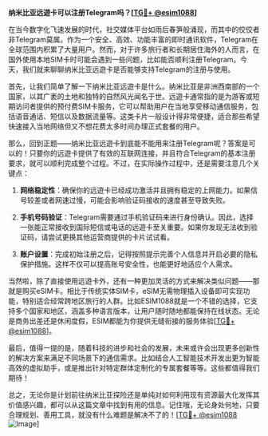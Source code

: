 **纳米比亚远遊卡可以注册Telegram吗？[[TG💪+ @esim1088](https://t.me/s/esim1088)]**

在当今数字化飞速发展的时代，社交媒体平台如雨后春笋般涌现，而其中的佼佼者非Telegram莫属。作为一个安全、高效、功能丰富的即时通讯软件，Telegram在全球范围内积累了大量用户。然而，对于许多旅行者和长期居住海外的人而言，在国外使用本地SIM卡时可能会遇到一些问题，比如能否顺利注册Telegram。今天，我们就来聊聊纳米比亚远遊卡是否能够支持Telegram的注册与使用。

首先，让我们简单了解一下纳米比亚远遊卡是什么。纳米比亚是非洲西南部的一个国家，以其广袤的土地和独特的自然风光闻名于世。远遊卡通常指的是为游客或短期访问者提供的预付费SIM卡服务，它可以帮助用户在当地享受移动通信服务，包括语音通话、短信以及数据流量等。这类卡片一般设计得非常便捷，适合那些希望快速接入当地网络但又不想花费太多时间办理正式套餐的用户。

那么，回到正题——纳米比亚远遊卡到底能不能用来注册Telegram呢？答案是可以的！只要你的远遊卡提供了有效的互联网连接，并且符合Telegram的基本注册要求，就可以顺利完成整个过程。不过，在实际操作过程中，还是需要注意几个关键点：

1. **网络稳定性**：确保你的远遊卡已经成功激活并且拥有稳定的上网能力。如果信号较差或者网速过慢，可能会影响验证码接收的速度甚至导致失败。
   
2. **手机号码验证**：Telegram需要通过手机验证码来进行身份确认。因此，选择一张能正常接收到国际短信或电话的远遊卡至关重要。如果你发现无法收到验证码，请尝试更换其他运营商提供的卡片试试看。

3. **账户设置**：完成初始注册之后，记得按照提示完善个人信息并开启必要的隐私保护措施。这样不仅可以提高账号安全性，也能更好地适应个人需求。

当然啦，除了直接使用远遊卡外，还有一种更加灵活的方式来解决类似问题——那就是购买eSIM卡。相比于传统实体SIM卡，eSIM无需物理插入设备即可实现功能，特别适合经常跨地区旅行的人群。比如ESIM1088就是一个不错的选择，它支持多个国家和地区，涵盖多种语言版本，让用户随时随地都能保持在线状态。无论是商务出差还是休闲度假，ESIM都能为你提供无缝衔接的服务体验[[TG💪+ @esim1088](https://t.me/s/esim1088)]。

最后，值得一提的是，随着科技的进步和社会的发展，未来或许会出现更多创新性的解决方案来满足不同场景下的通信需求。比如结合人工智能技术开发出更为智能高效的虚拟助手，或是推出针对特定群体定制化的专属套餐等等。这些都值得我们期待！

总之，无论你是计划前往纳米比亚探险还是单纯对如何利用现有资源最大化发挥其价值感兴趣，都可以从这篇文章中找到有用的信息。记住哦，无论身处何地，只要合理规划、善用工具，就没有什么难题是解决不了的！[[TG💪+ @esim1088](https://t.me/s/esim1088) ![Image](https://i.postimg.cc/4NQfJmqS/Snipaste-2025-05-13-00-14-12.png)]